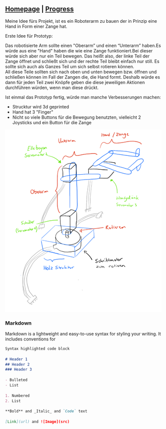 ## [Homepage](https://sarabelz.github.io/Roboterarm/index) | [Progress](https://sarabelz.github.io/Roboterarm/Progress)               
  

Meine Idee fürs Projekt, ist es ein Roboterarm zu bauen der in Prinzip eine Hand in Form einer Zange hat. 

Erste Idee für Prototyp:

Das robotisierte Arm sollte einen "Oberarm” und einen “Unterarm” haben.Es würde aus eine "Hand" haben die wie eine Zange funktioniert.Bei dieser würde sich aber nur ein Teil bewegen. Das heißt also, der linke Teil der Zange öffnet und schließt sich und der rechte Teil bleibt einfach nur still. Es sollte sich auch als Ganzes Teil um sich selbst rotieren können.  
All diese Teile sollten sich nach oben und unten bewegen bzw. öffnen und schließen können im Fall der Zangen die, die Hand formt. Deshalb würde es dann für jeden Teil zwei Knöpfe geben die diese jeweiligen Aktionen durchführen würden, wenn man diese drückt.

Ist einmal das Prototyp fertig, würde man manche Verbesserungen machen:

- Strucktur wird 3d geprinted
- Hand hat 3 "Finger"
- Nicht so viele Buttons für die Bewegung benutzten, vielleicht 2 Joysticks und ein Button für die Zange

![Skizze der Projektidee](https://github.com/SaraBelz/Roboterarm/blob/Webseite/images/Ilustracio_n_sin_ti_tulo.png)

### Markdown

Markdown is a lightweight and easy-to-use syntax for styling your writing. It includes conventions for

```markdown
Syntax highlighted code block

# Header 1
## Header 2
### Header 3

- Bulleted
- List

1. Numbered
2. List

**Bold** and _Italic_ and `Code` text

[Link](url) and ![Image](src)



